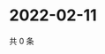 # 2022-02-11

共 0 条

<!-- BEGIN WEIBO -->
<!-- 最后更新时间 Fri Feb 11 2022 20:13:14 GMT+0800 (China Standard Time) -->

<!-- END WEIBO -->
